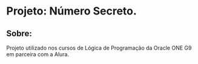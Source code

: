 <h1>Projeto: Número Secreto.</h1>

<h2>Sobre:</h2>
<p>Projeto utilizado nos cursos de Lógica de Programação da Oracle ONE G9 em parceira com a Alura.</p>
